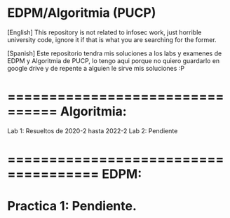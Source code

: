 # EDPM/Algoritmia (PUCP)
[English] This repository is not related to infosec work, just horrible university code, ignore it if that is what you are searching for the former.

[Spanish] Este repositorio tendra mis soluciones a los labs y examenes de EDPM y Algoritmia de PUCP, lo tengo aqui
porque no quiero guardarlo en google drive y de repente a alguien le sirve mis soluciones :P
 
================================
Algoritmia:
================================
Lab 1: Resueltos de 2020-2 hasta 2022-2
Lab 2: Pendiente 

=====================================
EDPM:
===============================
Practica 1: Pendiente.
===============================
 
